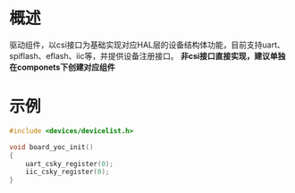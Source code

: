 # 概述

驱动组件，以csi接口为基础实现对应HAL层的设备结构体功能，目前支持uart、spiflash、eflash、iic等，并提供设备注册接口。
**非csi接口直接实现，建议单独在componets下创建对应组件**

# 示例

```c
#include <devices/devicelist.h>

void board_yoc_init()
{
    uart_csky_register(0);
    iic_csky_register(0);
}
```
